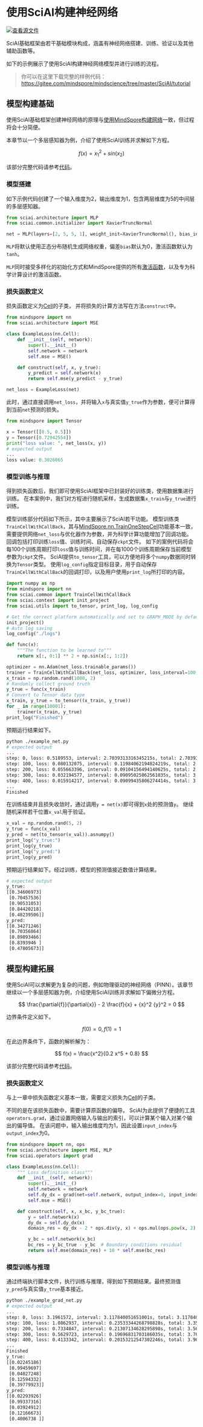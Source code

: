 # 使用SciAI构建神经网络

[![查看源文件](https://mindspore-website.obs.cn-north-4.myhuaweicloud.com/website-images/master/resource/_static/logo_source.png)](https://gitee.com/mindspore/docs/blob/master/docs/sciai/docs/source_zh_cn/build_model_with_sciai.md)&nbsp;&nbsp;

SciAI基础框架由若干基础模块构成，涵盖有神经网络搭建、训练、验证以及其他辅助函数等。

如下的示例展示了使用SciAI构建神经网络模型并进行训练的流程。

> 你可以在这里下载完整的样例代码：
> <https://gitee.com/mindspore/mindscience/tree/master/SciAI/tutorial>

## 模型构建基础

使用SciAI基础框架创建神经网络的原理与[使用MindSpore构建网络](https://www.mindspore.cn/tutorials/zh-CN/master/beginner/model.html)一致，但过程将会十分简便。

本章节以一个多层感知器为例，介绍了使用SciAI训练并求解如下方程。

$$
f(x) = {x_1}^2 + sin(x_2)
$$

该部分完整代码请参考[代码](https://gitee.com/mindspore/mindscience/tree/master/SciAI/tutorial/example_net.py)。

### 模型搭建

如下示例代码创建了一个输入维度为2，输出维度为1，包含两层维度为5的中间层的多层感知器。

```python
from sciai.architecture import MLP
from sciai.common.initializer import XavierTruncNormal

net = MLP(layers=[2, 5, 5, 1], weight_init=XavierTruncNormal(), bias_init='zeros', activation="tanh")
```

`MLP`将默认使用正态分布随机生成网络权重，偏差`bias`默认为0，激活函数默认为`tanh`。

`MLP`同时接受多样化的初始化方式和MindSpore提供的所有[激活函数](https://www.mindspore.cn/docs/zh-CN/master/api_python/mindspore.nn.html)，以及专为科学计算设计的激活函数。

### 损失函数定义

损失函数定义为[Cell](https://www.mindspore.cn/docs/zh-CN/master/api_python/nn/mindspore.nn.Cell.html#mindspore.nn.Cell)的子类， 并将损失的计算方法写在方法`construct`中。

```python
from mindspore import nn
from sciai.architecture import MSE

class ExampleLoss(nn.Cell):
    def __init__(self, network):
        super().__init__()
        self.network = network
        self.mse = MSE()

    def construct(self, x, y_true):
        y_predict = self.network(x)
        return self.mse(y_predict - y_true)

net_loss = ExampleLoss(net)
```

此时，通过直接调用`net_loss`，并将输入`x`与真实值`y_true`作为参数，便可计算得到当前`net`预测的损失。

```python
from mindspore import Tensor

x = Tensor([[0.5, 0.5]])
y = Tensor([0.72942554])
print("loss value: ", net_loss(x, y))
# expected output
...
loss value: 0.3026065
```

### 模型训练与推理

得到损失函数后，我们即可使用SciAI框架中已封装好的训练类，使用数据集进行训练。
在本案例中，我们对方程进行随机采样，生成数据集`x_train`与`y_true`进行训练。

模型训练部分代码如下所示，其中主要展示了SciAI若干功能。
模型训练类`TrainCellWithCallBack`，其与[MindSpore.nn.TrainOneStepCell](https://www.mindspore.cn/docs/zh-CN/master/api_python/nn/mindspore.nn.TrainOneStepCell.html#mindspore.nn.TrainOneStepCell)功能基本一致，
需要提供网络`net_loss`与优化器作为参数，并为科学计算功能增加了回调功能。
回调包括打印训练`loss`值、训练时间、自动保存`ckpt`文件。
如下的案例代码将会每100个训练周期打印`loss`值与训练时间，并在每1000个训练周期保存当前模型参数为`ckpt`文件。
SciAI提供`to_tensor`工具，可以方便地将多个`numpy`数据同时转换为`Tensor`类型。
使用`log_config`指定目标目录，用于自动保存`TrainCellWithCallBack`的回调打印，以及用户使用`print_log`所打印的内容。

```python
import numpy as np
from mindspore import nn
from sciai.common import TrainCellWithCallBack
from sciai.context import init_project
from sciai.utils import to_tensor, print_log, log_config

# Get the correct platform automatically and set to GRAPH_MODE by default.
init_project()
# Auto log saving
log_config("./logs")

def func(x):
    """The function to be learned to"""
    return x[:, 0:1] ** 2 + np.sin(x[:, 1:2])

optimizer = nn.Adam(net_loss.trainable_params())
trainer = TrainCellWithCallBack(net_loss, optimizer, loss_interval=100, time_interval=100, ckpt_interval=1000)
x_train = np.random.rand(1000, 2)
# Randomly collect ground truth
y_true = func(x_train)
# Convert to Tensor data type
x_train, y_true = to_tensor((x_train, y_true))
for _ in range(10001):
    trainer(x_train, y_true)
print_log("Finished")
```

预期运行结果如下。

```bash
python ./example_net.py
# expected output
...
step: 0, loss: 0.5189553, interval: 2.7039313316345215s, total: 2.7039313316345215s
step: 100, loss: 0.080132075, interval: 0.11984062194824219s, total: 2.8237719535827637s
step: 200, loss: 0.055663396, interval: 0.09104156494140625s, total: 2.91481351852417s
step: 300, loss: 0.032194577, interval: 0.09095025062561035s, total: 3.0057637691497803s
step: 400, loss: 0.015914217, interval: 0.09099435806274414s, total: 3.0967581272125244s
...
Finished
```

在训练结束并且损失收敛时，通过调用`y = net(x)`即可得到`x`处的预测值`y`。
继续随机采样若干位置`x_val`用于验证。

```python
x_val = np.random.rand(5, 2)
y_true = func(x_val)
y_pred = net(to_tensor(x_val)).asnumpy()
print_log("y_true:")
print_log(y_true)
print_log("y_pred:")
print_log(y_pred)
```

预期运行结果如下。经过训练，模型的预测值接近数值计算结果。

```bash
# expected output
y_true:
[[0.34606973]
 [0.70457536]
 [0.90531053]
 [0.84420218]
 [0.48239506]]
y_pred:
[[0.34271246]
 [0.70356864]
 [0.89893466]
 [0.8393946 ]
 [0.47805673]]
```

## 模型构建拓展

使用SciAI可以求解更为复杂的问题，例如物理驱动的神经网络（PINN）。该章节继续以一个多层感知器为例，介绍使用SciAI训练并求解如下偏微分方程。

$$
\frac{\partial{f}}{\partial{x}} - 2 \frac{f}{x} + {x}^2 {y}^2 = 0
$$

边界条件定义如下。

$$
f(0) = 0, f(1) = 1
$$

在此边界条件下，函数的解析解为：

$$
f(x) = \frac{x^2}{0.2 x^5 + 0.8}
$$

该部分完整代码请参考[代码](https://gitee.com/mindspore/mindscience/tree/master/SciAI/tutorial/example_grad_net.py)。

### 损失函数定义

与上一章中损失函数定义基本一致，需要定义损失为[Cell](https://www.mindspore.cn/docs/zh-CN/master/api_python/nn/mindspore.nn.Cell.html#mindspore.nn.Cell)的子类。

不同的是在该损失函数中，需要计算原函数的偏导。
SciAI为此提供了便捷的工具`operators.grad`，通过设置网络输入与输出的索引，可以计算某个输入对某个输出的偏导值。
在该问题中，输入输出维度均为1，因此设置`input_index`与`output_index`为0。

```python
from mindspore import nn, ops
from sciai.architecture import MSE, MLP
from sciai.operators import grad

class ExampleLoss(nn.Cell):
    """ Loss definition class"""
    def __init__(self, network):
        super().__init__()
        self.network = network
        self.dy_dx = grad(net=self.network, output_index=0, input_index=0)  # partial differential definition
        self.mse = MSE()

    def construct(self, x, x_bc, y_bc_true):
        y = self.network(x)
        dy_dx = self.dy_dx(x)
        domain_res = dy_dx - 2 * ops.div(y, x) + ops.mul(ops.pow(x, 2), ops.pow(y, 2))  # PDE residual error

        y_bc = self.network(x_bc)
        bc_res = y_bc_true - y_bc  # Boundary conditions residual
        return self.mse(domain_res) + 10 * self.mse(bc_res)
```

### 模型训练与推理

通过终端执行脚本文件，执行训练与推理，得到如下预期结果。最终预测值`y_pred`与真实值`y_true`基本接近。

```bash
python ./example_grad_net.py
# expected output
...
step: 0, loss: 3.1961572, interval: 3.117840051651001s, total: 3.117840051651001s
step: 100, loss: 1.0862937, interval: 0.23533344268798828s, total: 3.353173494338989s
step: 200, loss: 0.7334847, interval: 0.21307134628295898s, total: 3.566244840621948s
step: 300, loss: 0.5629723, interval: 0.19696831703186035s, total: 3.763213157653809s
step: 400, loss: 0.4133342, interval: 0.20153212547302246s, total: 3.964745283126831s
...
Finished
y_true:
[[0.02245186]
 [0.99459697]
 [0.04027248]
 [0.12594332]
 [0.39779923]]
y_pred:
[[0.02293926]
 [0.99337316]
 [0.03924912]
 [0.12166673]
 [0.4006738 ]]
```